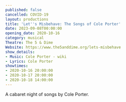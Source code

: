 ```yaml
---
published: false
cancelled: COVID-19
layout: productions
title: 'Let''s Misbehave: The Songs of Cole Porter'
date: 2023-09-08T00:00:00
opening_date: 2020-10-16
category: musical
Theatre: The 5 & Dime
Website: https://www.the5anddime.org/lets-misbehave
show_details:
- Music: Cole Porter - wiki
- Lyrics: Cole Porter
showtimes:
- 2020-10-16 20:00:00
- 2020-10-17 20:00:00
- 2020-10-18 14:00:00
---
```

A cabaret night of songs by Cole Porter.
